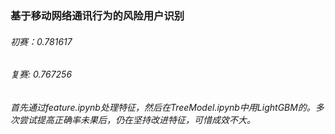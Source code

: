 ﻿### 基于移动网络通讯行为的风险用户识别


###### 初赛：0.781617
###### 复赛: 0.767256
###### 首先通过feature.ipynb处理特征，然后在TreeModel.ipynb中用LightGBM的。多次尝试提高正确率未果后，仍在坚持改进特征，可惜成效不大。